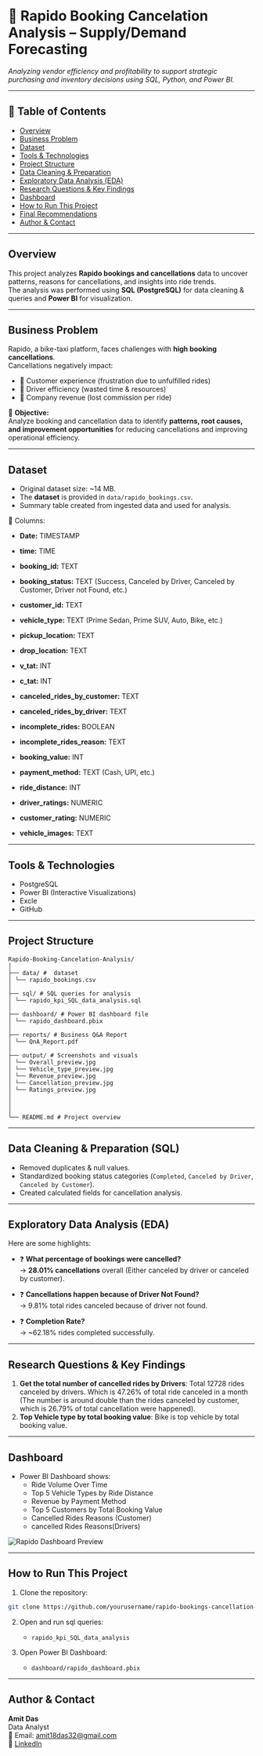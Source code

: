# 🧾 Rapido Booking Cancelation Analysis – Supply/Demand Forecasting

_Analyzing vendor efficiency and profitability to support strategic purchasing and inventory decisions using SQL, Python, and Power BI._

---

## 📌 Table of Contents
- <a href="#overview">Overview</a>
- <a href="#business-problem">Business Problem</a>
- <a href="#dataset">Dataset</a>
- <a href="#tools--technologies">Tools & Technologies</a>
- <a href="#project-structure">Project Structure</a>
- <a href="#data-cleaning--preparation">Data Cleaning & Preparation</a>
- <a href="#exploratory-data-analysis-eda">Exploratory Data Analysis (EDA)</a>
- <a href="#research-questions--key-findings">Research Questions & Key Findings</a>
- <a href="#dashboard">Dashboard</a>
- <a href="#how-to-run-this-project">How to Run This Project</a>
- <a href="#final-recommendations">Final Recommendations</a>
- <a href="#author--contact">Author & Contact</a>

---
<h2><a class="anchor" id="overview"></a>Overview</h2>

This project analyzes **Rapido bookings and cancellations** data to uncover patterns, reasons for cancellations, and insights into ride trends.  
The analysis was performed using **SQL (PostgreSQL)** for data cleaning & queries and **Power BI** for visualization.

---
<h2><a class="anchor" id="business-problem"></a>Business Problem</h2>

Rapido, a bike-taxi platform, faces challenges with **high booking cancellations**.  
Cancellations negatively impact:
- 🚨 Customer experience (frustration due to unfulfilled rides)  
- 🚨 Driver efficiency (wasted time & resources)  
- 🚨 Company revenue (lost commission per ride)  

📌 **Objective:**  
Analyze booking and cancellation data to identify **patterns, root causes, and improvement opportunities** for reducing cancellations and improving operational efficiency.

---
<h2><a class="anchor" id="dataset"></a>Dataset</h2>

- Original dataset size: ~14 MB.
- The **dataset** is provided in `data/rapido_bookings.csv`.  
- Summary table created from ingested data and used for analysis.


🧾 Columns:
- **Date:** TIMESTAMP 

- **time:** TIME

- **booking_id:** TEXT

- **booking_status:** TEXT (Success, Canceled by Driver, Canceled by Customer, Driver not Found, etc.)

- **customer_id:** TEXT

- **vehicle_type:** TEXT (Prime Sedan, Prime SUV, Auto, Bike, etc.)

- **pickup_location:** TEXT

- **drop_location:** TEXT

- **v_tat:** INT

- **c_tat:** INT

- **canceled_rides_by_customer:** TEXT

- **canceled_rides_by_driver:** TEXT 

- **incomplete_rides:** BOOLEAN

- **incomplete_rides_reason:** TEXT

- **booking_value:** INT

- **payment_method:** TEXT (Cash, UPI, etc.)

- **ride_distance:** INT 

- **driver_ratings:** NUMERIC

- **customer_rating:** NUMERIC

- **vehicle_images:** TEXT


---

<h2><a class="anchor" id="tools--technologies"></a>Tools & Technologies</h2>

- PostgreSQL 
- Power BI (Interactive Visualizations)
- Excle
- GitHub

---
<h2><a class="anchor" id="project-structure"></a>Project Structure</h2>

```
Rapido-Booking-Cancelation-Analysis/
│
├── data/ #  dataset
│ └── rapido_bookings.csv
│
├── sql/ # SQL queries for analysis
│ └── rapido_kpi_SQL_data_analysis.sql
│
├── dashboard/ # Power BI dashboard file
│ └── rapido_dashboard.pbix
│
├── reports/ # Business Q&A Report
│ └── QnA_Report.pdf
│
├── output/ # Screenshots and visuals
│ └── Overall_preview.jpg
│ └── Vehicle_type_preview.jpg
│ └── Revenue_preview.jpg
│ └── Cancellation_preview.jpg
│ └── Ratings_preview.jpg
│
│
│
└── README.md # Project overview
```

---
<h2><a class="anchor" id="data-cleaning--preparation"></a>Data Cleaning & Preparation (SQL)</h2>

- Removed duplicates & null values.  
- Standardized booking status categories (`Completed`, `Canceled by Driver`, `Canceled by Customer`).  
- Created calculated fields for cancellation analysis.  

---
<h2><a class="anchor" id="exploratory-data-analysis-eda"></a>Exploratory Data Analysis (EDA)</h2>

Here are some highlights:

- ❓ **What percentage of bookings were cancelled?**  
  → **28.01% cancellations** overall (Either canceled by driver or canceled by customer).  

- ❓ **Cancellations happen because of Driver Not Found?**  
  → 9.81% total rides canceled because of driver not found.   

- ❓ **Completion Rate?**  
  → ~62.18% rides completed successfully.  



---
<h2><a class="anchor" id="research-questions--key-findings"></a>Research Questions & Key Findings</h2>

1. **Get the total number of cancelled rides by Drivers**: Total 12728 rides canceled by drivers. Which is 47.26% of total ride canceled in a month (The number is around double than the rides canceled by customer, which is 26.79% of total cancellation were happened).
2. **Top Vehicle type by total booking value**: Bike is top vehicle by total booking value.

---

<h2><a class="anchor" id="dashboard"></a>Dashboard</h2>

- Power BI Dashboard shows:
  - Ride Volume Over Time
  - Top 5 Vehicle Types by Ride Distance
  - Revenue by Payment Method
  - Top 5 Customers by Total Booking Value
  - Cancelled Rides Reasons (Customer)
  - cancelled Rides Reasons(Drivers)

![Rapido Dashboard Preview](output/Overall_preview.jpg)

---
<h2><a class="anchor" id="how-to-run-this-project"></a>How to Run This Project</h2>

1. Clone the repository:
```bash
git clone https://github.com/yourusername/rapido-bookings-cancellation-analysis-sql-powerbi.git
```
2. Open and run sql queries:
   - `rapido_kpi_SQL_data_analysis`
   
3. Open Power BI Dashboard:
   - `dashboard/rapido_dashboard.pbix`


---
<h2><a class="anchor" id="author--contact"></a>Author & Contact</h2>

**Amit Das**  
Data Analyst  
📧 Email: amit18das32@gmail.com  
🔗 [LinkedIn](https://www.linkedin.com/in/amit-das-0bb800158)  
